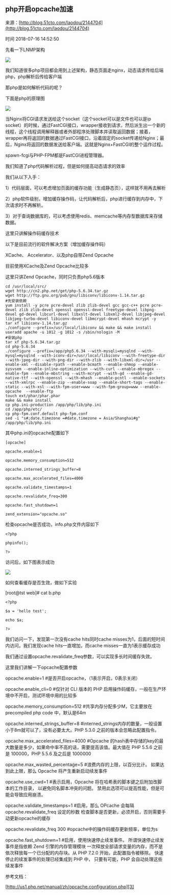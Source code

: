 ## php开启opcache加速

来源：[http://blog.51cto.com/laodou/2144704](http://blog.51cto.com/laodou/2144704)

时间 2018-07-16 14:52:50
  
先看一下LNMP架构
 
  
![][0]
 
我们知道很多php项目都会用到上述架构，静态页面走nginx，动态请求传给后端php，php解析后传给客户端
 
那php是如何解析代码的呢？
 
下面是php的原理图
 
  
![][1]
 
当Nginx将CGI请求发送给这个socket（这个socket可以是文件也可以是ip socket）的时候，通过FastCGI接口，wrapper接收到请求，然后派生出一个新的线程，这个线程调用解释器或者外部程序处理脚本并读取返回数据；接着，wrapper再将返回的数据通过FastCGI接口，沿着固定的socket传递给Nginx；最后，Nginx将返回的数据发送给客户端。这就是Nginx+FastCGI的整个运作过程。
 
spawn-fcgi与PHP-FPM都是FastCGI进程管理器。
 
我们知道了php代码解析过程，但是如何提高动态请求的效率
 
我们从以下入手：
 
1）代码层面，可以考虑增加页面的缓存功能（生成静态页），这样就不用再去解析
 
2）php软件级别，增加缓存操作码，让代码解析后，php进行缓存到内存中，下次请求时不再解析。
 
3）对于查询数据库的，可以考虑使用redis、memcache等内存型数据库来存储数据。
 
这里只讲解操作码缓存技术
 
以下是目前流行的软件解决方案（增加缓存操作码）
 
XCache、 Accelerator、以及php自带Zend Opcache
 
目前使用XCache及Zend Opcache比较多
 
这里只讲Zend Opcache，同时只负责php5.6版本
 
 
 
```
cd /usr/local/src/
wget http://cn2.php.net/get/php-5.6.34.tar.gz
wget http://ftp.gnu.org/pub/gnu/libiconv/libiconv-1.14.tar.gz
#先安装依赖
yum install -y pcre pcre-devel zlib zlib-devel gcc gcc-c++ pcre pcre-devel zlib zlib-devel openssl openssl-devel freetype-devel libpng-devel gd-devel libcurl-devel libxslt-devel libxml2-devel libjpeg-devel libjpeg-turbo-devel libiconv-devel libmcrypt-devel mhash mcrypt -y
tar xf libiconv-1.14.tar.gz
./configure --prefix=/usr/local/libiconv && make && make install
useradd apache -u 1012 -g 1012 -s /sbin/nologin -M
#安装php
tar xf php-5.6.34.tar.gz 
cd php-5.6.34
./configure --prefix=/app/php5.6.34 --with-mysqli=mysqlnd --with-mysql=mysqlnd --with-iconv-dir=/usr/local/libiconv --with-freetype-dir --with-jpeg-dir --with-png-dir --with-zlib --with-libxml-dir=/usr --enable-xml --disable-rpath --enable-bcmath --enable-shmop --enable-sysvsem --enable-inline-optimization --with-curl --enable-mbregex --enable-fpm --enable-mbstring --with-mcrypt --with-gd --enable-gd-native-ttf --with-openssl --with-mhash --enable-pcntl --enable-sockets --with-xmlrpc --enable-zip --enable-soap --enable-short-tags --enable-static --with-xsl --with-fpm-user=www --with-fpm-group=www --enable-opcache  --enable-ftp
touch ext/phar/phar.phar
make && make install
cp php.ini-production /app/php/lib/php.ini
cd /app/php/etc/
cp php-fpm.conf.default php-fpm.conf
sed -i "s#;date.timezone =#date.timezone = Asia/Shanghai#g" /app/php/lib/php.ini
```
 
其中php.ini的opcache配置如下
 
```
[opcache]

opcache.enable=1

opcache.memory_consumption=512

opcache.interned_strings_buffer=8

opcache.max_accelerated_files=4000

opcache.validate_timestamps=1

opcache.revalidate_freq=300

opcache.fast_shutdown=1

zend_extension="opcache.so"
```
 
  
检查opcache是否成功，info.php文件内容如下

```
<?php
 
phpinfo();
 
?>
```
访问后，如下图表示成功
 
  
![][2]
 
如何查看缓存是否生效，做如下实验
 
 
 
[root@tst web]# cat b.php
```
<?php
 
$a = 'hello test';
 
echo $a;
 
?>
```
我们访问一下，发现第一次没有cache hits同时cache misses为1，后面的短时间内访问，我们发现cache hits一直增加，而cache misses一直为1表示缓存成功
 
我们通过设置opcache.revalidate_freq参数，可以实现多长时间缓存失效。
 
这里我们讲解一下opcache配置参数
 
opcache.enable=1 #是否开启opcache，（1表示开启，0表示关闭）
 
opcache.enable_cli=0 #仅针对 CLI 版本的 PHP 启用操作码缓存，一般在生产环境中不开启，测试环境中用的比较多
 
opcache.memory_consumption=512 #共享内存分配多少M，它主要放在precompiled php code 中，默认是64m
 
opcache.interned_strings_buffer=8 #interned_strings内存的数量，一般设置小于8m就可以了，没有必要太大。PHP 5.3.0 之前的版本会忽略此配置指令。
 
opcache.max_accelerated_files=4000 #Opcache 的hash表中存储的key的最大数量是多少，如果命中率不高的话，需要提高该值。最大值在 PHP 5.5.6 之前是 100000，PHP 5.5.6 及之后是 1000000
 
opcache.max_wasted_percentage=5 #浪费内存的上限，以百分比计。 如果达到此上限，那么 Opcache 将产生重新启动续发事件
 
opcache.use_cwd=1 #表示启用，Opcache 将在哈希表的脚本键之后附加改脚本的工作目录， 以避免同名脚本冲突的问题。 禁用此选项可以提高性能，但是可能会导致应用崩溃。
 
opcache.validate_timestamps=1 #启用，那么 OPcache 会每隔 opcache.revalidate_freq 设定的秒数 检查脚本是否更新，必须开启，否则需要手动更新opcache的缓存
 
opcache.revalidate_freq 300 #opcache中的操作码缓存更新频率，单位为s
 
opcache.fast_shutdown=1 #启用，使用快速停止续发事件。 所谓快速停止续发事件是指依赖 Zend 引擎的内存管理模块 一次释放全部请求变量的内存，而不是依次释放每一个已分配的内存块。从 PHP 7.2.0 开始，此配置指令被移除。 快速停止的续发事件的处理已经集成到 PHP 中， 只要有可能，PHP 会自动处理这些续发事件
 
  
参考文档：
 
  [http://us1.php.net/manual/zh/opcache.configuration.php][3] 
 
 


[3]: http://us1.php.net/manual/zh/opcache.configuration.php
[0]: ../img/RbyY7vU.png 
[1]: ../img/3MzAjai.png 
[2]: ../img/ZzaQriU.png 